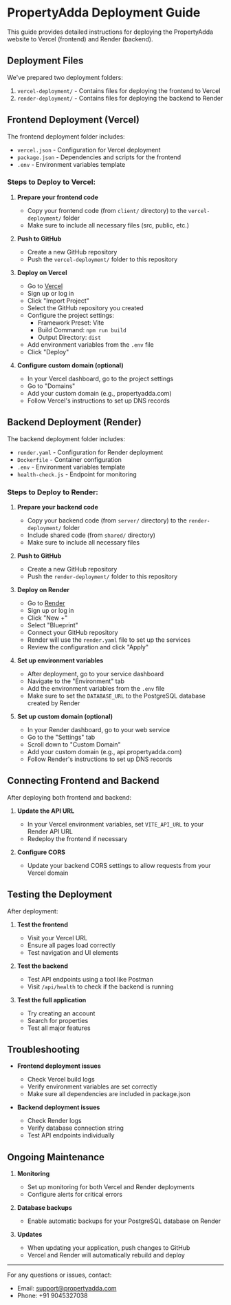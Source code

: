 # PropertyAdda Deployment Guide

This guide provides detailed instructions for deploying the PropertyAdda website to Vercel (frontend) and Render (backend).

## Deployment Files

We've prepared two deployment folders:

1. `vercel-deployment/` - Contains files for deploying the frontend to Vercel
2. `render-deployment/` - Contains files for deploying the backend to Render

## Frontend Deployment (Vercel)

The frontend deployment folder includes:
- `vercel.json` - Configuration for Vercel deployment
- `package.json` - Dependencies and scripts for the frontend
- `.env` - Environment variables template

### Steps to Deploy to Vercel:

1. **Prepare your frontend code**
   - Copy your frontend code (from `client/` directory) to the `vercel-deployment/` folder
   - Make sure to include all necessary files (src, public, etc.)

2. **Push to GitHub**
   - Create a new GitHub repository
   - Push the `vercel-deployment/` folder to this repository

3. **Deploy on Vercel**
   - Go to [Vercel](https://vercel.com)
   - Sign up or log in
   - Click "Import Project"
   - Select the GitHub repository you created
   - Configure the project settings:
     - Framework Preset: Vite
     - Build Command: `npm run build`
     - Output Directory: `dist`
   - Add environment variables from the `.env` file
   - Click "Deploy"

4. **Configure custom domain (optional)**
   - In your Vercel dashboard, go to the project settings
   - Go to "Domains"
   - Add your custom domain (e.g., propertyadda.com)
   - Follow Vercel's instructions to set up DNS records

## Backend Deployment (Render)

The backend deployment folder includes:
- `render.yaml` - Configuration for Render deployment
- `Dockerfile` - Container configuration
- `.env` - Environment variables template
- `health-check.js` - Endpoint for monitoring

### Steps to Deploy to Render:

1. **Prepare your backend code**
   - Copy your backend code (from `server/` directory) to the `render-deployment/` folder
   - Include shared code (from `shared/` directory)
   - Make sure to include all necessary files

2. **Push to GitHub**
   - Create a new GitHub repository
   - Push the `render-deployment/` folder to this repository

3. **Deploy on Render**
   - Go to [Render](https://render.com)
   - Sign up or log in
   - Click "New +"
   - Select "Blueprint"
   - Connect your GitHub repository
   - Render will use the `render.yaml` file to set up the services
   - Review the configuration and click "Apply"

4. **Set up environment variables**
   - After deployment, go to your service dashboard
   - Navigate to the "Environment" tab
   - Add the environment variables from the `.env` file
   - Make sure to set the `DATABASE_URL` to the PostgreSQL database created by Render

5. **Set up custom domain (optional)**
   - In your Render dashboard, go to your web service
   - Go to the "Settings" tab
   - Scroll down to "Custom Domain"
   - Add your custom domain (e.g., api.propertyadda.com)
   - Follow Render's instructions to set up DNS records

## Connecting Frontend and Backend

After deploying both frontend and backend:

1. **Update the API URL**
   - In your Vercel environment variables, set `VITE_API_URL` to your Render API URL
   - Redeploy the frontend if necessary

2. **Configure CORS**
   - Update your backend CORS settings to allow requests from your Vercel domain

## Testing the Deployment

After deployment:

1. **Test the frontend**
   - Visit your Vercel URL
   - Ensure all pages load correctly
   - Test navigation and UI elements

2. **Test the backend**
   - Test API endpoints using a tool like Postman
   - Visit `/api/health` to check if the backend is running

3. **Test the full application**
   - Try creating an account
   - Search for properties
   - Test all major features

## Troubleshooting

- **Frontend deployment issues**
  - Check Vercel build logs
  - Verify environment variables are set correctly
  - Make sure all dependencies are included in package.json

- **Backend deployment issues**
  - Check Render logs
  - Verify database connection string
  - Test API endpoints individually

## Ongoing Maintenance

1. **Monitoring**
   - Set up monitoring for both Vercel and Render deployments
   - Configure alerts for critical errors

2. **Database backups**
   - Enable automatic backups for your PostgreSQL database on Render

3. **Updates**
   - When updating your application, push changes to GitHub
   - Vercel and Render will automatically rebuild and deploy

---

For any questions or issues, contact:
- Email: support@propertyadda.com
- Phone: +91 9045327038